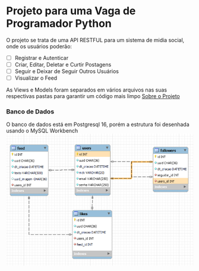 # Projeto para uma Vaga de Programador Python

O projeto se trata de uma API RESTFUL para um sistema de midia social, onde os usuários poderão:
- [ ] Registrar e Autenticar
- [ ] Criar, Editar, Deletar e Curtir Postagens
- [ ] Seguir e Deixar de Seguir Outros Usuários
- [ ] Visualizar o Feed

As Views e Models foram separados em vários arquivos nas suas respectivas pastas para garantir um código mais limpo
[Sobre o Projeto](./docs/README.md)

### Banco de Dados
O banco de dados está em Postgresql 16, porém a estrutura foi desenhada usando o MySQL Workbench
![Estrutura do Banco de Dados](./docs/estrutura_db.png)